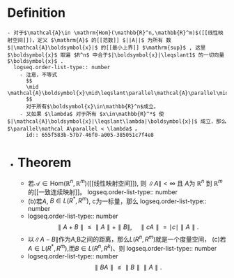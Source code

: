 # Definition
	- 对于$\mathcal{A}\in \mathrm{Hom}(\mathbb{R}^n,\mathbb{R}^m)$([[线性映射空间]])，定义 $\mathrm{A}$ 的[[范数]] $||A||$ 为所有 数$|\mathcal{A}\boldsymbol{x}|$ 的[[最小上界]] $\mathrm{sup}$ , 这里 $\boldsymbol{x}$ 取遍 $R^n$ 中合于$|\boldsymbol{x}|\leqslant1$ 的一切向量 $\boldsymbol{x}$ .
	  logseq.order-list-type:: number
		- 注意，不等式
		  $$
		  \mid \mathcal{A}\boldsymbol{x}\mid\leqslant\parallel\mathcal{A}\parallel\mid\boldsymbol{x}\mid 
		  $$
		  对于所有$\boldsymbol{x}\in\mathbb{R}^n$成立。
		- 又如果 $\lambda$ 对于所有 $x\in\mathbb{R}^*$ 使$|\mathcal{A}\boldsymbol{x}|\leqslant\lambda|\boldsymbol{x}|$ 成立，那么 $\parallel\mathcal A\parallel < \lambda$ 。
		  id:: 655f583b-57b7-46f0-a005-385051c7f4e8
- # Theorem
	- 若$\mathcal{A}\in\mathrm{Hom}(\mathbb{R}^n, \mathbb{R}^m)$([[线性映射空间]]), 则 $\|A\|<\infty$ 且 $A$为 $\mathbb{R}^{n}$ 到 $\mathbb{R}^{m}$ 的[[一致连续映射]]。
	  logseq.order-list-type:: number
	- (b)若$A$, $B\in L(R^*,R^m)$, c为一标量，那么
	  logseq.order-list-type:: number
	- logseq.order-list-type:: number
	  $$
	  \parallel A+B\parallel\leqslant\parallel A\parallel+\parallel B\parallel,\quad\parallel cA\parallel=\mid c\mid\parallel A\parallel.
	  $$
	- 以$\|A-B\|$作为$A$,B之间的距离，那么$L(R^n,R^m)$就是一个度量空间， (c)若$A\in L(R^*,R^m)$,而$B\in L(R^n,R^k)$、则
	  logseq.order-list-type:: number
	- logseq.order-list-type:: number
	  $$
	  \parallel BA\parallel\leqslant\parallel B\parallel\parallel A\parallel.
	  $$